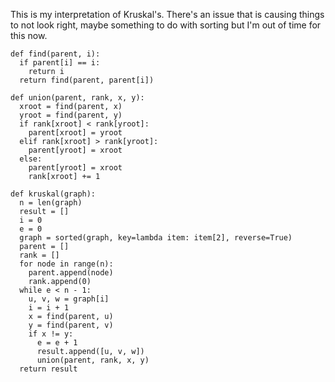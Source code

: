 This is my interpretation of Kruskal's. There's an issue that is causing things to not look right, maybe something to do with sorting but I'm out of time for this now.

```
def find(parent, i):
  if parent[i] == i:
    return i
  return find(parent, parent[i])

def union(parent, rank, x, y):
  xroot = find(parent, x)
  yroot = find(parent, y)
  if rank[xroot] < rank[yroot]:
    parent[xroot] = yroot
  elif rank[xroot] > rank[yroot]:
    parent[yroot] = xroot 
  else:
    parent[yroot] = xroot 
    rank[xroot] += 1 

def kruskal(graph):
  n = len(graph)
  result = []
  i = 0
  e = 0
  graph = sorted(graph, key=lambda item: item[2], reverse=True) 
  parent = []
  rank = []
  for node in range(n):
    parent.append(node)
    rank.append(0)
  while e < n - 1:
    u, v, w = graph[i]
    i = i + 1 
    x = find(parent, u)
    y = find(parent, v)
    if x != y:
      e = e + 1
      result.append([u, v, w])
      union(parent, rank, x, y)
  return result
  ```
